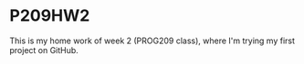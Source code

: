 # P209HW2
This is my home work of week 2 (PROG209 class), where I'm trying my first project on GitHub.
